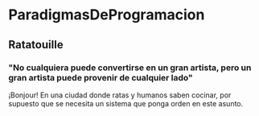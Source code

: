 # ParadigmasDeProgramacion
## Ratatouille
### "No cualquiera puede convertirse en un gran artista, pero un gran artista puede provenir de cualquier lado"
¡Bonjour! En una ciudad donde ratas y
humanos saben cocinar, por supuesto que
se necesita un sistema que ponga orden en
este asunto.
